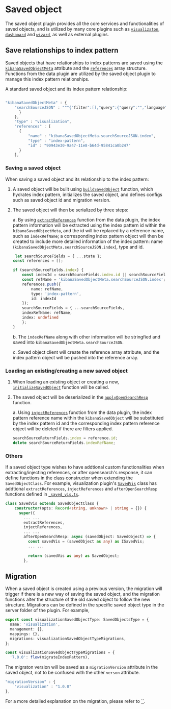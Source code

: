 # Saved object

The saved object plugin provides all the core services and functionalities of saved objects, and is utilized by many core plugins such as [`visualizaton`](../visualizations/), [`dashboard`](../dashboard/) and [`wizard`](../wizard/), as well as external plugins.

## Save relationships to index pattern

Saved objects that have relationships to index patterns are saved using the [`kibanaSavedObjectMeta`](https://github.com/opensearch-project/OpenSearch-Dashboards/blob/4a06f5a6fe404a65b11775d292afaff4b8677c33/src/plugins/saved_objects/public/saved_object/helpers/serialize_saved_object.ts#L59) attribute and the [`references`](https://github.com/opensearch-project/OpenSearch-Dashboards/blob/4a06f5a6fe404a65b11775d292afaff4b8677c33/src/plugins/saved_objects/public/saved_object/helpers/serialize_saved_object.ts#L60) array structure. Functions from the data plugin are utilized by the saved object plugin to manage this index pattern relationships. 

A standard saved object and its index pattern relationship:

```ts

"kibanaSavedObjectMeta" : {
    "searchSourceJSON" : """{"filter":[],"query":{"query":"","language":"kuery"},"indexRefName":"kibanaSavedObjectMeta.searchSourceJSON.index"}"""
      }
    },
    "type" : "visualization",
    "references" : [
      {
          "name" : "kibanaSavedObjectMeta.searchSourceJSON.index",
          "type" : "index-pattern",
          "id" : "90943e30-9a47-11e8-b64d-95841ca0b247"
      }
    ],

```

### Saving a saved object

When saving a saved object and its relationship to the index pattern: 

1. A saved object will be built using [`buildSavedObject`](https://github.com/opensearch-project/OpenSearch-Dashboards/blob/4a06f5a6fe404a65b11775d292afaff4b8677c33/src/plugins/saved_objects/public/saved_object/helpers/build_saved_object.ts#L46) function, which hydrates index pattern, initializes the saved object, and defines configs such as saved object id and migration version.
2. The saved object will then be serialized by three steps: 

    a. By using [`extractReferences`](https://github.com/opensearch-project/OpenSearch-Dashboards/blob/4a06f5a6fe404a65b11775d292afaff4b8677c33/src/plugins/data/common/search/search_source/extract_references.ts#L35) function from the data plugin, the index pattern information will be extracted using the index pattern id within the `kibanaSavedObjectMeta`, and the id will be replaced by a reference name, such as `indexRefName`; a corresponding index pattern object will then be created to include more detailed information of the index pattern: name (`kibanaSavedObjectMeta.searchSourceJSON.index`), type and id.

    ```ts
     let searchSourceFields = { ...state };
    const references = [];

    if (searchSourceFields.index) {
        const indexId = searchSourceFields.index.id || searchSourceFields.index;
        const refName = 'kibanaSavedObjectMeta.searchSourceJSON.index';
        references.push({
            name: refName,
            type: 'index-pattern',
            id: indexId
        });
        searchSourceFields = { ...searchSourceFields,
        indexRefName: refName,
        index: undefined
        };
    }
    ```

    b. The `indexRefName` along with other information will be stringfied and saved into `kibanaSavedObjectMeta.searchSourceJSON`. 
    
    c. Saved object client will create the reference array attribute, and the index pattern object will be pushed into the  reference array.


### Loading an existing/creating a new saved object

1. When loading an existing object or creating a new, [`initializeSavedObject`](https://github.com/opensearch-project/OpenSearch-Dashboards/blob/4a06f5a6fe404a65b11775d292afaff4b8677c33/src/plugins/saved_objects/public/saved_object/helpers/initialize_saved_object.ts#L38) function will be called. 
2. The saved object will be deserialized in the [`applyOpenSearchResp`](https://github.com/opensearch-project/OpenSearch-Dashboards/blob/4a06f5a6fe404a65b11775d292afaff4b8677c33/src/plugins/saved_objects/public/saved_object/helpers/apply_opensearch_resp.ts#L50) function.

    a. Using [`injectReferences`](https://github.com/opensearch-project/OpenSearch-Dashboards/blob/4a06f5a6fe404a65b11775d292afaff4b8677c33/src/plugins/data/common/search/search_source/inject_references.ts#L34) function from the data plugin, the index pattern reference name within the `kibanaSavedObject` will be substituted by the index pattern id and the corresponding index pattern reference object will be deleted if there are filters applied.

    ```ts
    searchSourceReturnFields.index = reference.id;
    delete searchSourceReturnFields.indexRefName;
    ```

### Others
 
If a saved object type wishes to have addtional custom functionalities when extracting/injecting references, or after opensearch's response, it can define functions in the class constructor when extending the `SavedObjectClass`. For example, visualization plugin's [`SavedVis`](https://github.com/opensearch-project/OpenSearch-Dashboards/blob/4a06f5a6fe404a65b11775d292afaff4b8677c33/src/plugins/visualizations/public/saved_visualizations/_saved_vis.ts#L91) class has addtional `extractReferences`, `injectReferences` and `afterOpenSearchResp` functions defined in [`_saved_vis.ts`](../visualizations/public/saved_visualizations/_saved_vis.ts).

```ts
class SavedVis extends SavedObjectClass {
    constructor(opts: Record<string, unknown> | string = {}) {
      super({
        ... ...
        extractReferences,
        injectReferences,
        ... ...
        afterOpenSearchResp: async (savedObject: SavedObject) => {
          const savedVis = (savedObject as any) as ISavedVis;
          ... ...
          
          return (savedVis as any) as SavedObject;
        },
```

## Migration

When a saved object is created using a previous version, the migration will trigger if there is a new way of saving the saved object, and the migration functions alter the structure of the old saved object to follow the new structure. Migrations can be defined in the specific saved object type in the server folder of the plugin. For example, 

```ts
export const visualizationSavedObjectType: SavedObjectsType = {
  name: 'visualization',
  management: {},
  mappings: {},
  migrations: visualizationSavedObjectTypeMigrations,
};
```

```ts
const visualizationSavedObjectTypeMigrations = {
  '7.0.0': flow(migrateIndexPattern),
```

The migraton version will be saved as a `migrationVersion` attribute in the saved object, not to be confused with the other `verson` attribute.

```ts
"migrationVersion" : {
    "visualization" : "1.0.0"
},
```

For a more detailed explanation on the migration, please refer to [``](src/core/server/saved_objects/migrations/README.md).